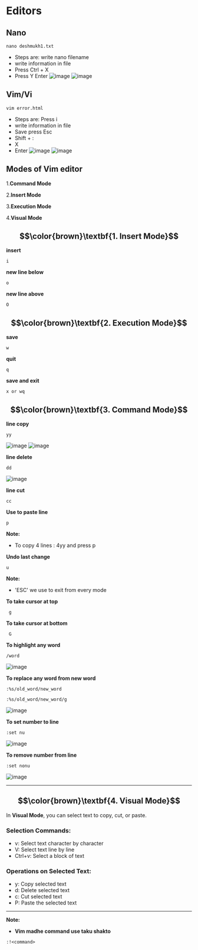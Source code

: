 # Editors


## Nano
````
nano deshmukh1.txt
````
- Steps are: write nano filename
- write information in file
- Press Ctrl + X
- Press Y    Enter
![image](https://github.com/DhirajDeshmukh8239/Linux/blob/b302c933984a0a94a428b395e35f637f9f9541f7/Screenshot%202025-07-03%20204653.png)
![image](https://github.com/DhirajDeshmukh8239/Linux/blob/b5b7cdc60cf6f1c749fcf3745d1d2a8acf5d3987/Screenshot%202025-07-03%20204620.png)
             


## Vim/Vi
````
vim error.html
````
- Steps are: Press i
- write information in file
- Save press Esc 
- Shift + :
- X
- Enter
![image](https://github.com/DhirajDeshmukh8239/Linux/blob/bb373a54c11871cf18ac270c7350bfca39e3e0e1/Screenshot%202025-07-04%20163622.png)
![image](https://github.com/DhirajDeshmukh8239/Linux/blob/252ed8eed312e65a27f69229dc315f198e13e640/Screenshot%202025-07-04%20163641.png)

## Modes of Vim editor

1.**Command Mode**

2.**Insert Mode**

3.**Execution Mode**

4.**Visual Mode**

## $$\color{brown}\textbf{1. Insert Mode}$$

**insert**
````
i
````
**new line below**
````
o
````
**new line above**
````
O
````
## $$\color{brown}\textbf{2. Execution Mode}$$
**save**
````
w
````
**quit**
````
q
````
**save and exit**
````
x or wq
````
## $$\color{brown}\textbf{3. Command Mode}$$
**line copy**
````
yy
````
![image](https://github.com/DhirajDeshmukh8239/Linux/blob/f79d9a8534818023e53a6295bf01fe65b84ed602/Screenshot%202025-07-04%20172318.png)
![image](https://github.com/DhirajDeshmukh8239/Linux/blob/ec0772f2ccda1ef026ff19d96fd375cd10be6c53/Screenshot%202025-07-04%20172413.png)

**line delete**
````
dd
````
![image](https://github.com/DhirajDeshmukh8239/Linux/blob/4627d0d7719525cb165185e85f8798f9e422e3f3/Screenshot%202025-07-04%20173023.png)

**line cut**
````
cc
````
**Use to paste line**
````
p
````
**Note:** 
- To copy 4 lines : 4yy and press p
  
**Undo last change**
````
u
````
**Note:** 
- 'ESC' we use to exit from every mode
  
**To take cursor at top**
````
 g
````
**To take cursor at bottom**
````
 G
````
**To highlight any word**
````
/word
````
![image](https://github.com/DhirajDeshmukh8239/Linux/blob/6564b4b2e2bb9cfb7bcc46bd191b1879dd86085e/Screenshot%202025-07-04%20174122.png)

**To replace any word from new word**
````
:%s/old_word/new_word
````
````
:%s/old_word/new_word/g      
````

![image](https://github.com/DhirajDeshmukh8239/Linux/blob/f96acdf200ee2b8eb5576e0af853bd981851d419/Screenshot%202025-07-04%20174148.png)

**To set number to line**
````
:set nu
````
![image](https://github.com/DhirajDeshmukh8239/Linux/blob/9b0a1c181be6e0a8cbb9019d5758c138ac1ef866/Screenshot%202025-07-04%20175016.png)

**To remove number from line**
````
:set nonu
````
![image](https://github.com/DhirajDeshmukh8239/Linux/blob/e8556c2c08dd481a2a95f2993e3f2b4d4233d437/Screenshot%202025-07-04%20175043.png)

---
## $$\color{brown}\textbf{4. Visual Mode}$$

In **Visual Mode**, you can select text to copy, cut, or paste.

### Selection Commands:
- v: Select text character by character
- V: Select text line by line
- Ctrl+v: Select a block of text

### Operations on Selected Text:
- y: Copy selected text
- d: Delete selected text
- c: Cut selected text
- P: Paste the selected text

---


**Note:** 
- **Vim madhe command use taku shakto**
````
:!<command>
````






